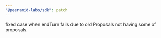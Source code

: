 ```yaml
---
"@peeramid-labs/sdk": patch
---
```


fixed case when endTurn fails due to old Proposals not having some of proposals.
